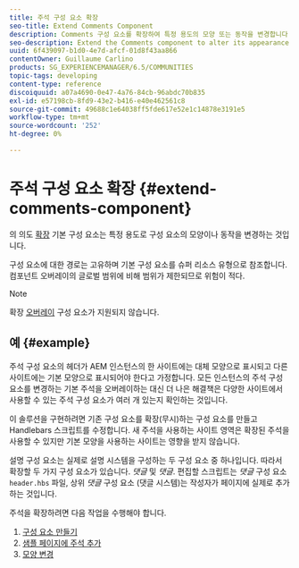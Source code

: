 ```yaml
---
title: 주석 구성 요소 확장
seo-title: Extend Comments Component
description: Comments 구성 요소를 확장하여 특정 용도의 모양 또는 동작을 변경합니다
seo-description: Extend the Comments component to alter its appearance or behavior for specific uses
uuid: 6f439097-b1d0-4e7d-afcf-01d8f43aa866
contentOwner: Guillaume Carlino
products: SG_EXPERIENCEMANAGER/6.5/COMMUNITIES
topic-tags: developing
content-type: reference
discoiquuid: a07a4690-0e47-4a76-84cb-96abdc70b835
exl-id: e57198cb-8fd9-43e2-b416-e40e462561c8
source-git-commit: 49688c1e64038ff5fde617e52e1c14878e3191e5
workflow-type: tm+mt
source-wordcount: '252'
ht-degree: 0%

---
```


# 주석 구성 요소 확장  {#extend-comments-component}

의 의도 [확장](client-customize.md#extensions) 기본 구성 요소는 특정 용도로 구성 요소의 모양이나 동작을 변경하는 것입니다.

구성 요소에 대한 경로는 고유하며 기본 구성 요소를 슈퍼 리소스 유형으로 참조합니다. 컴포넌트 오버레이의 글로벌 범위에 비해 범위가 제한되므로 위험이 적다.

>[!NOTE]
>
>확장 [오버레이](client-customize.md#overlays) 구성 요소가 지원되지 않습니다.

## 예 {#example}

주석 구성 요소의 헤더가 AEM 인스턴스의 한 사이트에는 대체 모양으로 표시되고 다른 사이트에는 기본 모양으로 표시되어야 한다고 가정합니다. 모든 인스턴스의 주석 구성 요소를 변경하는 기본 주석을 오버레이하는 대신 더 나은 해결책은 다양한 사이트에서 사용할 수 있는 주석 구성 요소가 여러 개 있는지 확인하는 것입니다.

이 솔루션을 구현하려면 기존 구성 요소를 확장(무시)하는 구성 요소를 만들고 Handlebars 스크립트를 수정합니다. 새 주석을 사용하는 사이트 영역은 확장된 주석을 사용할 수 있지만 기본 모양을 사용하는 사이트는 영향을 받지 않습니다.

설명 구성 요소는 실제로 설명 시스템을 구성하는 두 구성 요소 중 하나입니다. 따라서 확장할 두 가지 구성 요소가 있습니다. *댓글* 및 *댓글*. 편집할 스크립트는 *댓글* 구성 요소 `header.hbs` 파일, 상위 *댓글* 구성 요소 (댓글 시스템)는 작성자가 페이지에 실제로 추가하는 것입니다.

주석을 확장하려면 다음 작업을 수행해야 합니다.

1. [구성 요소 만들기](extend-create-components.md)
1. [샘플 페이지에 주석 추가](extend-sample-page.md)
1. [모양 변경](extend-alter-appearance.md)
